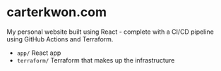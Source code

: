 # carterkwon.com

My personal website built using React - complete with a CI/CD pipeline using GitHub Actions and Terraform.

- `app/` React app
- `terraform/` Terraform that makes up the infrastructure
